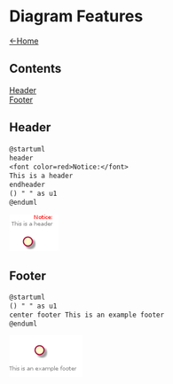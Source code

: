 # Diagram Features

[<-Home](../README.md)

## Contents
[Header](#header)<br>
[Footer](#footer)<br>

<a name="header"/>

## Header

```plantuml
@startuml
header
<font color=red>Notice:</font>
This is a header
endheader
() " " as u1
@enduml
```

![Header](header.png)

<a name="footer"/>

## Footer

```plantuml
@startuml
() " " as u1
center footer This is an example footer
@enduml
```

![Footer](footer.png)